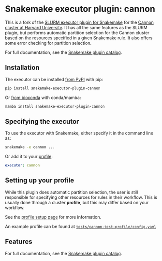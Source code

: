 # Snakemake executor plugin: cannon 

This is a fork of the [SLURM executor plugin for Snakemake](https://github.com/snakemake/snakemake-executor-plugin-slurm) for the [Cannon cluster at Harvard University](https://docs.rc.fas.harvard.edu/kb/running-jobs/). It has all the same features as the SLURM plugin, but performs automatic partition selection for the Cannon cluster based on the resources specified in a given Snakemake rule. It also offers some error checking for partition selection.

For full documentation, see the [Snakemake plugin catalog](https://snakemake.github.io/snakemake-plugin-catalog/plugins/executor/cannon.html).

## Installation

The executor can be installed [from PyPI](https://pypi.org/project/snakemake-executor-plugin-cannon/) with pip:

```bash
pip install snakemake-executor-plugin-cannon
```

Or [from bioconda](https://bioconda.github.io/recipes/snakemake-executor-plugin-cannon/README.html) with conda/mamba:

```bash
mamba install snakemake-executor-plugin-cannon
```

## Specifying the executor

To use the executor with Snakemake, either specify it in the command line as:

```bash
snakemake -e cannon ...
```

Or add it to your [profile](https://github.com/harvardinformatics/snakemake-executor-plugin-cannon/blob/main/docs/profile.md):

```YAML
executor: cannon
```

## Setting up your profile

While this plugin does automatic partition selection, the user is still responsible for specifying other resources for rules in their workflow. This is usually done through a cluster **profile**, but this may differ based on your workflow. 

See the [profile setup page](https://github.com/harvardinformatics/snakemake-executor-plugin-cannon/blob/main/docs/profile.md) for more information. 

An example profile can be found at [`tests/cannon-test-profile/config.yaml`](https://github.com/harvardinformatics/snakemake-executor-plugin-cannon/blob/main/tests/cannon-test-profile/config.yaml)

## Features

For full documentation, see the [Snakemake plugin catalog](https://snakemake.github.io/snakemake-plugin-catalog/plugins/executor/cannon.html).
